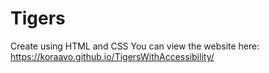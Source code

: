# Tigers
Create using HTML and CSS
You can view the website here: https://koraavo.github.io/TigersWithAccessibility/
